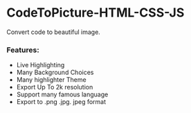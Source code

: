 # CodeToPicture-HTML-CSS-JS
Convert code to beautiful image.<br>
### Features:
- Live Highlighting
- Many Background Choices
- Many highlighter Theme
- Export Up To 2k resolution
- Support many famous language
- Export to .png .jpg. jpeg format


